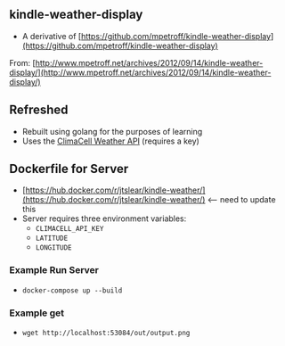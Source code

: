 ## kindle-weather-display
* A derivative of
  [https://github.com/mpetroff/kindle-weather-display](https://github.com/mpetroff/kindle-weather-display)

From:
[http://www.mpetroff.net/archives/2012/09/14/kindle-weather-display/](http://www.mpetroff.net/archives/2012/09/14/kindle-weather-display/)

## Refreshed
* Rebuilt using golang for the purposes of learning
* Uses the [ClimaCell Weather API](https://www.climacell.co/weather-api/) (requires a key)

## Dockerfile for Server
* [https://hub.docker.com/r/jtslear/kindle-weather/](https://hub.docker.com/r/jtslear/kindle-weather/) <-- need to update this
* Server requires three environment variables:
  * `CLIMACELL_API_KEY`
  * `LATITUDE`
  * `LONGITUDE`

### Example Run Server
* `docker-compose up --build`

### Example get
* `wget http://localhost:53084/out/output.png`
